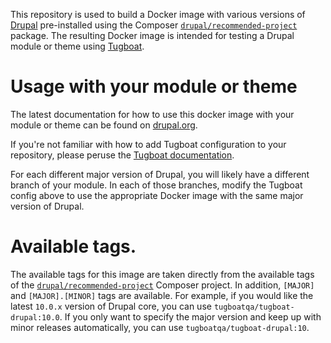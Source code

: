This repository is used to build a Docker image with various versions of
[Drupal](https://drupal.org) pre-installed using the Composer
[`drupal/recommended-project`](https://github.com/drupal/recommended-project)
package. The resulting Docker image is intended for testing a Drupal module or
theme using [Tugboat](https://tugboat.qa).

# Usage with your module or theme

The latest documentation for how to use this docker image with your module or
theme can be found on [drupal.org](https://www.drupal.org/docs/develop/git/using-git-to-contribute-to-drupal/using-live-previews-on-drupal-core-and-contrib-merge-requests#s-adding-live-previews-to-a-contributed-module).

If you're not familiar with how to add Tugboat configuration to your repository,
please peruse the [Tugboat documentation](https://docs.tugboat.qa).

For each different major version of Drupal, you will likely have a different
branch of your module. In each of those branches, modify the Tugboat config
above to use the appropriate Docker image with the same major version of Drupal.

# Available tags.

The available tags for this image are taken directly from the available tags
of the
[`drupal/recommended-project`](https://github.com/drupal/recommended-project/tags)
Composer project. In addition, `[MAJOR]` and `[MAJOR].[MINOR]` tags are
available. For example, if you would like the latest `10.0.x` version of Drupal
core, you can use `tugboatqa/tugboat-drupal:10.0`. If you only want to specify the
major version and keep up with minor releases automatically, you can use
`tugboatqa/tugboat-drupal:10`.
